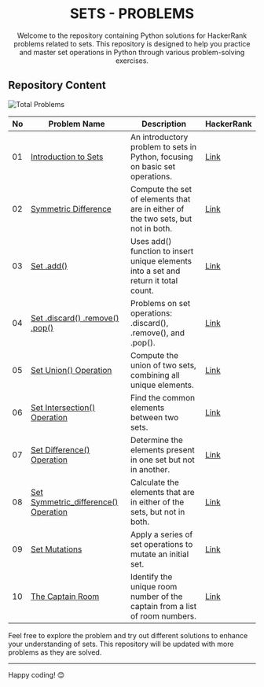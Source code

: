 <h1 align='center'>SETS - PROBLEMS</h1>

<p align='center'>Welcome to the repository containing Python solutions for HackerRank problems related to sets. This repository is designed to help you practice and master set operations in Python through various problem-solving exercises.</p>

## Repository Content
<p>
<img src="https://img.shields.io/badge/Total%20Problems-4-blue" alt="Total Problems" /> 
</p>

| No | Problem Name                                           | Description                                             | HackerRank                                                                                                 |
|----|--------------------------------------------------------|---------------------------------------------------------|-----------------------------------------------------------------------------------------------------------------|
| 01 | [Introduction to Sets](https://github.com/JawadSher/Python-Problems-Solutions-HackerRank/tree/main/04%20-%20Sets%20Problems/01%20-%20Introduction%20to%20Sets) | An introductory problem to sets in Python, focusing on basic set operations. | [Link](https://www.hackerrank.com/challenges/py-introduction-to-sets/problem?isFullScreen=true)|
| 02 | [Symmetric Difference](https://github.com/JawadSher/Python-Problems-Solutions-HackerRank/tree/main/04%20-%20Sets%20Problems/02%20-%20Symmetric%20Difference) | Compute the set of elements that are in either of the two sets, but not in both.| [Link](https://www.hackerrank.com/challenges/symmetric-difference/problem?isFullScreen=true)|
| 03 | [Set .add()](https://github.com/JawadSher/Python-Problems-Solutions-HackerRank/tree/main/04%20-%20Sets%20Problems/03%20-%20Set%20add()) |Uses add() function to insert unique elements into a set and return it total count. | [Link](https://www.hackerrank.com/challenges/py-set-add/problem?isFullScreen=true) |
| 04 | [Set .discard() .remove() .pop()](https://github.com/JawadSher/Python-Problems-Solutions-HackerRank/tree/main/04%20-%20Sets%20Problems/04%20-%20Set%20discard()%20remove()%20and%20pop())| Problems on set operations: .discard(), .remove(), and .pop(). | [Link](https://www.hackerrank.com/challenges/py-set-discard-remove-pop/problem?isFullScreen=true) 
| 05 | [Set Union() Operation](https://github.com/JawadSher/Python-Problems-Solutions-HackerRank/tree/main/04%20-%20Sets%20Problems/05%20-%20Set%20union()%20Operation) | Compute the union of two sets, combining all unique elements. | [Link](https://www.hackerrank.com/challenges/py-set-union?isFullScreen=true)
| 06 | [Set Intersection() Operation](https://github.com/JawadSher/Python-Problems-Solutions-HackerRank/tree/main/04%20-%20Sets%20Problems/06%20-%20Set%20Intersection()%20Operation) | Find the common elements between two sets. |[Link](https://www.hackerrank.com/challenges/py-set-intersection-operation?isFullScreen=true)
| 07 | [Set Difference() Operation](https://github.com/JawadSher/Python-Problems-Solutions-HackerRank/tree/main/04%20-%20Sets%20Problems/07%20-%20Set%20Difference()%20Operation) | Determine the elements present in one set but not in another. |[Link](https://www.hackerrank.com/challenges/py-set-difference-operation?isFullScreen=true)
| 08 | [Set Symmetric_difference() Operation](https://github.com/JawadSher/Python-Problems-Solutions-HackerRank/tree/main/04%20-%20Sets%20Problems/08%20-%20Set%20Symmetric_difference()%20Operation) | Calculate the elements that are in either of the sets, but not in both. |[Link](https://www.hackerrank.com/challenges/py-set-symmetric-difference-operation?isFullScreen=true)
| 09 | [Set Mutations](https://github.com/JawadSher/Python-Problems-Solutions-HackerRank/tree/main/04%20-%20Sets%20Problems/09%20-%20Set%20Mutations) | Apply a series of set operations to mutate an initial set. |[Link](https://www.hackerrank.com/challenges/py-set-mutations?isFullScreen=true)
| 10 | [The Captain Room](https://github.com/JawadSher/Python-Problems-Solutions-HackerRank/tree/main/04%20-%20Sets%20Problems/10%20-%20The%20Captain%20Room) | Identify the unique room number of the captain from a list of room numbers. |[Link](https://www.hackerrank.com/challenges/py-the-captains-room?isFullScreen=true)

Feel free to explore the problem and try out different solutions to enhance your understanding of sets. This repository will be updated with more problems as they are solved.

---
Happy coding! 😊
